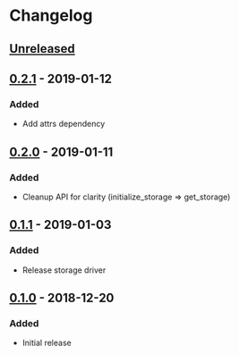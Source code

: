 # Changelog

## [Unreleased][]

[Unreleased]: https://github.com/chaostoolkit/chaosplatform-relational-storage/compare/0.2.1...HEAD

## [0.2.1][] - 2019-01-12

[0.2.1]: https://github.com/chaostoolkit/chaosplatform-relational-storage/compare/0.2.0....0.2.1

### Added

-   Add attrs dependency

## [0.2.0][] - 2019-01-11

[0.2.0]: https://github.com/chaostoolkit/chaosplatform-relational-storage/compare/0.1.1....0.2.0

### Added

-   Cleanup API for clarity (initialize_storage => get_storage)

## [0.1.1][] - 2019-01-03

[0.1.1]: https://github.com/chaostoolkit/chaosplatform-relational-storage/compare/0.1.0....0.1.1

### Added

-   Release storage driver

## [0.1.0][] - 2018-12-20

[0.1.0]: https://github.com/chaostoolkit/chaosplatform-relational-storage/tree/0.1.0

### Added

-   Initial release